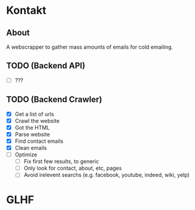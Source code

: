 # Kontakt

## About
A webscrapper to gather mass amounts of emails for cold emailing.

## TODO (Backend API)
 
 - [ ] ???

## TODO (Backend Crawler)

 - [x] Get a list of urls
 - [x] Crawl the website
 - [x] Got the HTML
 - [x] Parse website
 - [x] Find contact emails
 - [x] Clean emails
 - [ ] Optimize
	- [ ] Fix first few results, to generic
	- [ ] Only look for contact, about, etc, pages
	- [ ] Avoid irelevent searchs (e.g. facebook, youtube, indeed, wiki, yelp)

# GLHF